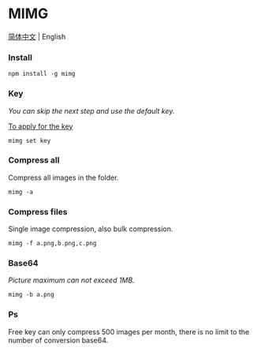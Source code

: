 # MIMG
[简体中文](https://github.com/jines-z/mimg) | English
### Install
```
npm install -g mimg
```
### Key
_You can skip the next step and use the default key._

[To apply for the key](https://tinypng.com/developers)
```
mimg set key
```
### Compress all
Compress all images in the folder.
```
mimg -a
```
### Compress files
Single image compression, also bulk compression.
```
mimg -f a.png,b.png,c.png
```
### Base64
_Picture maximum can not exceed 1MB._
```
mimg -b a.png
```
### Ps
Free key can only compress 500 images per month, there is no limit to the number of conversion base64.

